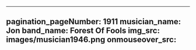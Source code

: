 ------
pagination_pageNumber: 1911
musician_name: Jon
band_name: Forest Of Fools
img_src: images/musician1946.png
onmouseover_src: 
------